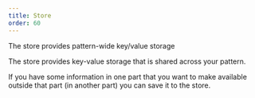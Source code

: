 ```yaml
---
title: Store
order: 60
---
```


<Example part="docs_overview" options_focus="Store">
The store provides pattern-wide key/value storage
</Example>

The store provides key-value storage that is shared across your pattern.

If you have some information in one part that you want to make available
outside that part (in another part) you can save it to the store.

